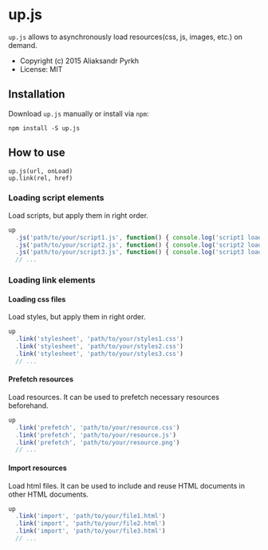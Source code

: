 # up.js

`up.js` allows to asynchronously load resources(css, js, images, etc.) on demand.

* Copyright (c) 2015 Aliaksandr Pyrkh
* License: MIT

## Installation

Download `up.js` manually or install via `npm`:

```
npm install -S up.js
```

## How to use

```
up.js(url, onLoad)
up.link(rel, href)
```

### Loading script elements

Load scripts, but apply them in right order.

```javascript
up
  .js('path/to/your/script1.js', function() { console.log('script1 loaded') })
  .js('path/to/your/script2.js', function() { console.log('script2 loaded') })
  .js('path/to/your/script3.js', function() { console.log('script3 loaded') })
  // ...
```

### Loading link elements

#### Loading css files

Load styles, but apply them in right order.

```javascript
up
  .link('stylesheet', 'path/to/your/styles1.css')
  .link('stylesheet', 'path/to/your/styles2.css')
  .link('stylesheet', 'path/to/your/styles3.css')
  // ...
```

#### Prefetch resources

Load resources. 
It can be used to prefetch necessary resources beforehand.

```javascript
up
  .link('prefetch', 'path/to/your/resource.css')
  .link('prefetch', 'path/to/your/resource.js')
  .link('prefetch', 'path/to/your/resource.png')  
  // ...
```

#### Import resources

Load html files.
It can be used to include and reuse HTML documents in other HTML documents.

```javascript
up
  .link('import', 'path/to/your/file1.html')
  .link('import', 'path/to/your/file2.html')
  .link('import', 'path/to/your/file3.html')
  // ...
```
